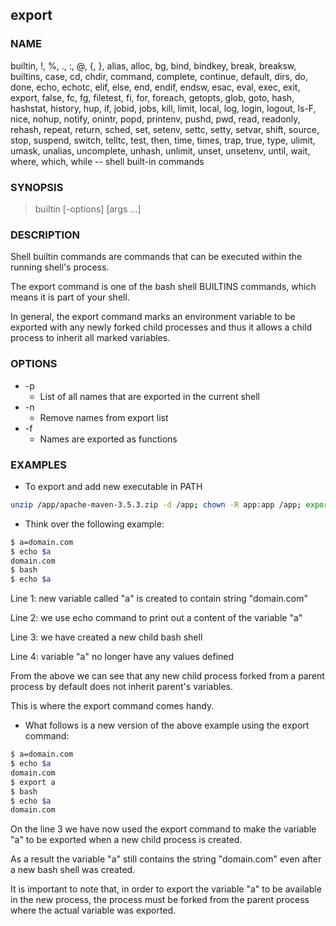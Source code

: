 ## export

### NAME

builtin, !, %, ., :, @, {, }, alias, alloc, bg, bind, bindkey, break, breaksw, builtins, case, cd, chdir, command, complete, continue, default, dirs, do, done, echo, echotc, elif, else, end, endif, endsw, esac, eval, exec, exit, export, false, fc, fg, filetest, fi, for, foreach, getopts, glob, goto, hash, hashstat, history, hup, if, jobid, jobs, kill, limit, local, log, login, logout, ls-F, nice, nohup, notify, onintr, popd, printenv, pushd, pwd, read, readonly, rehash, repeat, return, sched, set, setenv, settc, setty, setvar, shift, source, stop, suspend, switch, telltc, test, then, time, times, trap, true, type, ulimit, umask, unalias, uncomplete, unhash, unlimit, unset, unsetenv, until, wait, where, which, while -- shell built-in commands

### SYNOPSIS

> builtin [-options] [args ...]

### DESCRIPTION

Shell builtin commands are commands that can be executed within the running shell's process. 

The export command is one of the bash shell BUILTINS commands, which means it is part of your shell. 

In general, the export command marks an environment variable to be exported with any newly forked child processes and thus it allows a child process to inherit all marked variables.

### OPTIONS

* -p
    * List of all names that are exported in the current shell
* -n
    * Remove names from export list
* -f
    * Names are exported as functions

### EXAMPLES

- To export and add new executable in PATH

```bash
unzip /app/apache-maven-3.5.3.zip -d /app; chown -R app:app /app; export PATH=$PATH:/app/apache-maven-3.5.3/bin 
```

- Think over the following example:

```bash
$ a=domain.com
$ echo $a
domain.com
$ bash
$ echo $a
``` 

Line 1: new variable called "a" is created to contain string "domain.com"

Line 2: we use echo command to print out a content of the variable "a"

Line 3: we have created a new child bash shell

Line 4: variable "a" no longer have any values defined

From the above we can see that any new child process forked from a parent process by default does not inherit parent's variables. 

This is where the export command comes handy. 

- What follows is a new version of the above example using the export command:

```bash
$ a=domain.com
$ echo $a
domain.com
$ export a
$ bash
$ echo $a
domain.com
```

On the line 3 we have now used the export command to make the variable "a" to be exported when a new child process is created. 

As a result the variable "a" still contains the string "domain.com" even after a new bash shell was created. 

It is important to note that, in order to export the variable "a" to be available in the new process, the process must be forked from the parent process where the actual variable was exported.